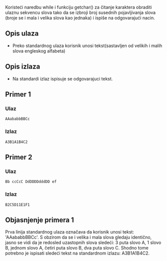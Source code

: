 
Koristeći naredbu while i funkciju getchar() za čitanje karaktera obraditi ulaznu sekvencu slova tako da se izbroji broj susednih pojavljivanja slova (broje se i mala i velika slova kao jednaka) i ispiše na odgovarajući nacin.
## Opis ulaza

  - Preko standardnog ulaza korisnik unosi tekst(sastavljen od velikih i malih slova engleskog alfabeta)

## Opis izlaza

  - Na standardi izlaz ispisuje se odgovarajuci tekst.
## Primer 1

### Ulaz

~~~
AAababbBBCc
~~~

### Izlaz

~~~
A3B1A1B4C2
~~~

## Primer 2

### Ulaz

~~~
Bb ccCcC DdDDDDdddDD ef
~~~

### Izlaz

~~~
B2C5D11E1F1
~~~

## Objasnjenje primera 1

Prva linija standardnog ulaza označava da korisnik unosi tekst: 'AAababbBBCc'. S obzirom da se i velika i mala slova gledaju identično, jasno se vidi da je redosled uzastopnih slova sledeći: 3 puta slovo A, 1 slovo B, jednom slovo A, četiri puta slovo B, dva puta slovo C. Shodno tome potrebno je ispisati sledeći tekst na standardnom izlazu: A3B1A1B4C2.
